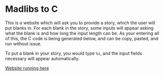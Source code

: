 # Madlibs to C

This is a website which will ask you to provide a story, which the user will put blanks in. For each blank in the story, some inputs will appear asking what the blank is and how long the input length can be. As your entering all of this, the C code is being generated below, and can be copy, pasted, and run without issue.

To put a blank in your story, you would type `%s`, and the input fields necessary will appear automatically.

[Website running here](https://loganmacdougall.com/madlibs-to-C/)
